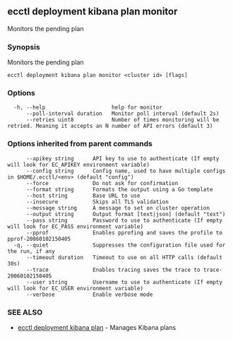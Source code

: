## ecctl deployment kibana plan monitor

Monitors the pending plan

### Synopsis

Monitors the pending plan

```
ecctl deployment kibana plan monitor <cluster id> [flags]
```

### Options

```
  -h, --help                     help for monitor
      --poll-interval duration   Monitor poll interval (default 2s)
      --retries uint8            Number of times monitoring will be retried. Meaning it accepts an N number of API errors (default 3)
```

### Options inherited from parent commands

```
      --apikey string      API key to use to authenticate (If empty will look for EC_APIKEY environment variable)
      --config string      Config name, used to have multiple configs in $HOME/.ecctl/<env> (default "config")
      --force              Do not ask for confirmation
      --format string      Formats the output using a Go template
      --host string        Base URL to use
      --insecure           Skips all TLS validation
      --message string     A message to set on cluster operation
      --output string      Output format [text|json] (default "text")
      --pass string        Password to use to authenticate (If empty will look for EC_PASS environment variable)
      --pprof              Enables pprofing and saves the profile to pprof-20060102150405
  -q, --quiet              Suppresses the configuration file used for the run, if any
      --timeout duration   Timeout to use on all HTTP calls (default 30s)
      --trace              Enables tracing saves the trace to trace-20060102150405
      --user string        Username to use to authenticate (If empty will look for EC_USER environment variable)
      --verbose            Enable verbose mode
```

### SEE ALSO

* [ecctl deployment kibana plan](ecctl_deployment_kibana_plan.md)	 - Manages Kibana plans

